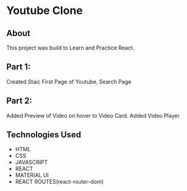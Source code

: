 # Youtube Clone

## About

This project was build to Learn and Practice React.

## Part 1:

Created Staic First Page of Youtube, Search Page

## Part 2:

Added Preview of Video on hover to Video Card.
Added Video Player.

## Technologies Used

- HTML
- CSS
- JAVASCRIPT
- REACT
- MATERIAL UI
- REACT ROUTES(react-router-dom)
